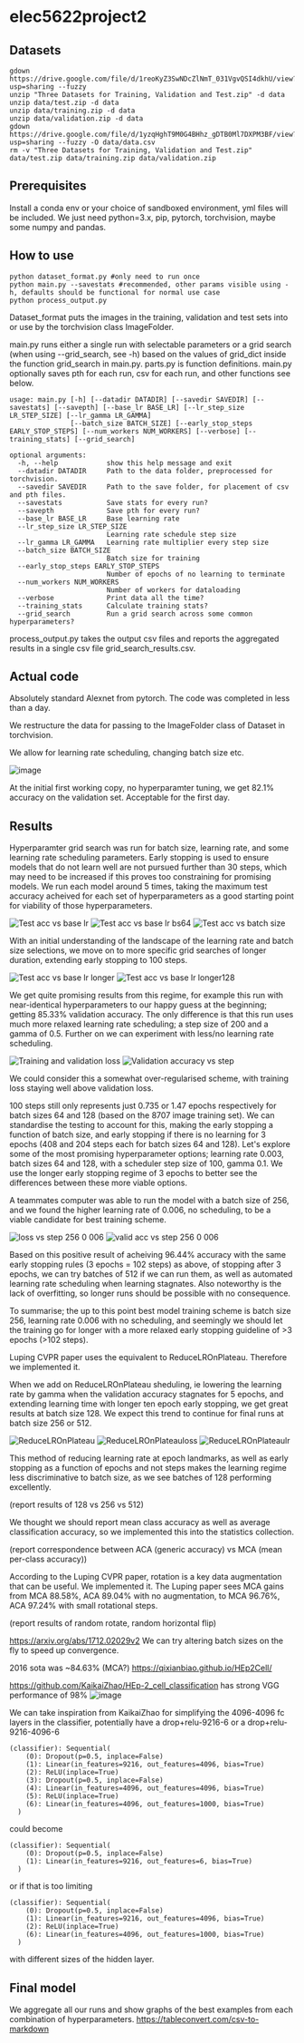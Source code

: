 # elec5622project2


## Datasets
```shell
gdown https://drive.google.com/file/d/1reoKyZ3SwNDcZlNmT_031VgvQSI4dkhU/view?usp=sharing --fuzzy
unzip "Three Datasets for Training, Validation and Test.zip" -d data
unzip data/test.zip -d data
unzip data/training.zip -d data
unzip data/validation.zip -d data
gdown https://drive.google.com/file/d/1yzqHghT9M0G4BHhz_gDTB0Ml7DXPM3BF/view?usp=sharing --fuzzy -O data/data.csv
rm -v "Three Datasets for Training, Validation and Test.zip" data/test.zip data/training.zip data/validation.zip
```
## Prerequisites

Install a conda env or your choice of sandboxed environment, yml files will be included.
We just need python=3.x, pip, pytorch, torchvision, maybe some numpy and pandas.

## How to use

```shell
python dataset_format.py #only need to run once
python main.py --savestats #recommended, other params visible using -h, defaults should be functional for normal use case
python process_output.py
```
Dataset_format puts the images in the training, validation and test sets into or use by the torchvision class ImageFolder.

main.py runs either a single run with selectable parameters or a grid search (when using --grid_search, see -h) based on the values of grid_dict inside the function grid_search in main.py. parts.py is function definitions. main.py optionally saves pth for each run, csv for each run, and other functions see below.

```shell
usage: main.py [-h] [--datadir DATADIR] [--savedir SAVEDIR] [--savestats] [--savepth] [--base_lr BASE_LR] [--lr_step_size LR_STEP_SIZE] [--lr_gamma LR_GAMMA]
               [--batch_size BATCH_SIZE] [--early_stop_steps EARLY_STOP_STEPS] [--num_workers NUM_WORKERS] [--verbose] [--training_stats] [--grid_search]

optional arguments:
  -h, --help            show this help message and exit
  --datadir DATADIR     Path to the data folder, preprocessed for torchvision.
  --savedir SAVEDIR     Path to the save folder, for placement of csv and pth files.
  --savestats           Save stats for every run?
  --savepth             Save pth for every run?
  --base_lr BASE_LR     Base learning rate
  --lr_step_size LR_STEP_SIZE
                        Learning rate schedule step size
  --lr_gamma LR_GAMMA   Learning rate multiplier every step size
  --batch_size BATCH_SIZE
                        Batch size for training
  --early_stop_steps EARLY_STOP_STEPS
                        Number of epochs of no learning to terminate
  --num_workers NUM_WORKERS
                        Number of workers for dataloading
  --verbose             Print data all the time?
  --training_stats      Calculate training stats?
  --grid_search         Run a grid search across some common hyperparameters?
```

process_output.py takes the output csv files and reports the aggregated results in a single csv file grid_search_results.csv.



## Actual code
Absolutely standard Alexnet from pytorch. The code was completed in less than a day.

We restructure the data for passing to the ImageFolder class of Dataset in torchvision.

We allow for learning rate scheduling, changing batch size etc.

![image](https://user-images.githubusercontent.com/48018617/194888313-a586faca-3ff0-4423-9b87-aba254cec9ba.png)

At the initial first working copy, no hyperparamter tuning, we get 82.1% accuracy on the validation set. Acceptable for the first day.

## Results

Hyperparamter grid search was run for batch size, learning rate, and some learning rate scheduling parameters. Early stopping is used to ensure models that do not learn well are not pursued further than 30 steps, which may need to be increased if this proves too constraining for promising models. We run each model around 5 times, taking the maximum test accuracy acheived for each set of hyperparameters as a good starting point for viability of those hyperparameters.

![Test acc vs base lr](https://user-images.githubusercontent.com/48018617/195095185-99de1f3e-cf74-497a-aa75-ee0290504c08.png)
![Test acc vs base lr bs64](https://user-images.githubusercontent.com/48018617/195095194-b60583b7-f674-4dc5-bb17-6be8a1071658.png)
![Test acc vs batch size](https://user-images.githubusercontent.com/48018617/195095195-dfe7805c-5fb1-4713-a15f-ea77a65938dc.png)

With an initial understanding of the landscape of the learning rate and batch size selections, we move on to more specific grid searches of longer duration, extending early stopping to 100 steps. 

![Test acc vs base lr longer](https://user-images.githubusercontent.com/48018617/195110084-08b14ab6-14b6-4fc9-bf19-20721f59f84d.png)
![Test acc vs base lr longer128](https://user-images.githubusercontent.com/48018617/195110094-ec3cc6e6-a853-4092-b760-ffa26082996b.png)

We get quite promising results from this regime, for example this run with near-identical hyperparameters to our happy guess at the beginning; getting 85.33% validation accuracy. The only difference is that this run uses much more relaxed learning rate scheduling; a step size of 200 and a gamma of 0.5. Further on we can experiment with less/no learning rate scheduling.

![Training and validation loss](https://user-images.githubusercontent.com/48018617/195115413-7b780b47-7f02-4129-a7c5-e113ce92da9c.png)
![Validation accuracy vs step](https://user-images.githubusercontent.com/48018617/195116133-eb920351-95aa-467c-82c4-2f8fbb32c4db.png)

We could consider this a somewhat over-regularised scheme, with training loss staying well above validation loss.


100 steps still only represents just 0.735 or 1.47 epochs respectively for batch sizes 64 and 128 (based on the 8707 image training set). We can standardise the testing to account for this, making the early stopping a function of batch size, and early stopping if there is no learning for 3 epochs (408 and 204 steps each for batch sizes 64 and 128). Let's explore some of the most promising hyperparameter options; learning rate 0.003, batch sizes 64 and 128, with a scheduler step size of 100, gamma 0.1. We use the longer early stopping regime of 3 epochs to better see the differences between these more viable options.

A teammates computer was able to run the model with a batch size of 256, and we found the higher learning rate of 0.006, no scheduling, to be a viable candidate for best training scheme.

![loss vs step 256 0 006](https://user-images.githubusercontent.com/48018617/195250701-66f90036-ee57-41be-8c2f-409a3f0d5dea.png)
![valid acc vs step 256 0 006](https://user-images.githubusercontent.com/48018617/195250707-3f97dfdb-d6ca-4748-8897-17e88535afa8.png)

Based on this positive result of acheiving 96.44% accuracy with the same early stopping rules (3 epochs = 102 steps) as above, of stopping after 3 epochs, we can try batches of 512 if we can run them, as well as automated learning rate scheduling when learning stagnates. Also noteworthy is the lack of overfitting, so longer runs should be possible with no consequence.

To summarise; the up to this point best model training scheme is batch size 256, learning rate 0.006 with no scheduling, and seemingly we should let the training go for longer with a more relaxed early stopping guideline of >3 epochs (>102 steps). 

Luping CVPR paper uses the equivalent to ReduceLROnPlateau. Therefore we implemented it.

When we add on ReduceLROnPlateau sheduling, ie lowering the learning rate by gamma when the validation accuracy stagnates for 5 epochs, and extending learning time with longer ten epoch early stopping, we get great results at batch size 128. We expect this trend to continue for final runs at batch size 256 or 512.

![ReduceLROnPlateau](https://user-images.githubusercontent.com/48018617/195511198-9e5c017a-e0e0-400e-9ac0-740db8cde399.png)
![ReduceLROnPlateauloss](https://user-images.githubusercontent.com/48018617/195511216-86b02053-24ef-4fb5-9982-ac9a40649da5.png)
![ReduceLROnPlateaulr](https://user-images.githubusercontent.com/48018617/195512514-277a81ce-dbe6-40f6-87d1-2811d465b569.png)

This method of reducing learning rate at epoch landmarks, as well as early stopping as a function of epochs and not steps makes the learning regime less discriminative to batch size, as we see batches of 128 performing excellently.

(report results of 128 vs 256 vs 512)

We thought we should report mean class accuracy as well as average classification accuracy, so we implemented this into the statistics collection.

(report correspondence between ACA (generic accuracy) vs MCA (mean per-class accuracy))


According to the Luping CVPR paper, rotation is a key data augmentation that can be useful. We implemented it. The Luping paper sees MCA gains from MCA 88.58%, ACA 89.04% with no augmentation, to MCA 96.76%, ACA 97.24% with small rotational steps.

(report results of random rotate, random horizontal flip)


https://arxiv.org/abs/1712.02029v2
We can try altering batch sizes on the fly to speed up convergence.

2016 sota was ~84.63% (MCA?) https://qixianbiao.github.io/HEp2Cell/

https://github.com/KaikaiZhao/HEp-2_cell_classification has strong VGG performance of 98%
![image](https://user-images.githubusercontent.com/48018617/195846522-23f8b264-0277-49ab-9821-2971ec255bdf.png)

We can take inspiration from KaikaiZhao for simplifying the 4096-4096 fc layers in the classifier, potentially have a drop+relu-9216-6 or a drop+relu-9216-4096-6

```shell
(classifier): Sequential(
    (0): Dropout(p=0.5, inplace=False)
    (1): Linear(in_features=9216, out_features=4096, bias=True)
    (2): ReLU(inplace=True)
    (3): Dropout(p=0.5, inplace=False)
    (4): Linear(in_features=4096, out_features=4096, bias=True)
    (5): ReLU(inplace=True)
    (6): Linear(in_features=4096, out_features=1000, bias=True)
  )
```
could become
```shell
(classifier): Sequential(
    (0): Dropout(p=0.5, inplace=False)
    (1): Linear(in_features=9216, out_features=6, bias=True)
  )
```
or if that is too limiting
```shell
(classifier): Sequential(
    (0): Dropout(p=0.5, inplace=False)
    (1): Linear(in_features=9216, out_features=4096, bias=True)
    (2): ReLU(inplace=True)
    (6): Linear(in_features=4096, out_features=1000, bias=True)
  )
```
with different sizes of the hidden layer.

## Final model

We aggregate all our runs and show graphs of the best examples from each combination of hyperparameters.
https://tableconvert.com/csv-to-markdown
